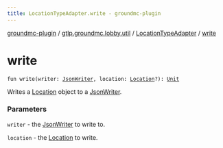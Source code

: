 ```yaml
---
title: LocationTypeAdapter.write - groundmc-plugin
---
```


[groundmc-plugin](../../index.html) / [gtlp.groundmc.lobby.util](../index.html) / [LocationTypeAdapter](index.html) / [write](.)

# write

`fun write(writer: `[`JsonWriter`](https://google.github.io/gson/apidocs/com/google/gson/stream/JsonWriter.html)`, location: `[`Location`](https://hub.spigotmc.org/javadocs/spigot/org/bukkit/Location.html)`?): `[`Unit`](https://kotlinlang.org/api/latest/jvm/stdlib/kotlin/-unit/index.html)

Writes a [Location](https://hub.spigotmc.org/javadocs/spigot/org/bukkit/Location.html) object to a [JsonWriter](https://google.github.io/gson/apidocs/com/google/gson/stream/JsonWriter.html).

### Parameters

`writer` - the [JsonWriter](https://google.github.io/gson/apidocs/com/google/gson/stream/JsonWriter.html) to write to.

`location` - the [Location](https://hub.spigotmc.org/javadocs/spigot/org/bukkit/Location.html) to write.